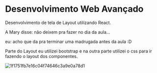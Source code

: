 # Desenvolvimento Web Avançado

Desenvolvimento de tela de Layout utilizando React. 

A Mary disse: não deixem pra fazer no dia da aula...

eu: acho que da pra terminar uma madrugada antes da aula :D


Parte do Layout eu utilizei bootstrap e na outra parte utilizei o css para ir fazendo o layout dos componentes.



![1f1751fb7e16c04f74646c3a9e0a78d1](https://user-images.githubusercontent.com/49326591/229022887-49983358-bbe0-460b-9b11-84075d27c8ec.gif)
